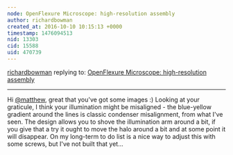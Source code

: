 ```yaml
---
node: OpenFlexure Microscope: high-resolution assembly
author: richardbowman
created_at: 2016-10-10 10:15:13 +0000
timestamp: 1476094513
nid: 13303
cid: 15588
uid: 470739
---
```




[richardbowman](../profile/richardbowman) replying to: [OpenFlexure Microscope: high-resolution assembly](../notes/mathew/07-21-2016/openflexure-microscope-high-resolution-assembly)

----
Hi [@matthew](/profile/matthew), great that you've got some images :)  Looking at your graticule, I think your illumination might be misaligned - the blue-yellow gradient around the lines is classic condenser misalignment, from what I've seen.  The design allows you to shove the illumination arm around a bit, if you give that a try it ought to move the halo around a bit and at some point it will disappear.  On my long-term to do list is a nice way to adjust this with some screws, but I've not built that yet...
